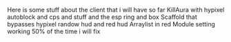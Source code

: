 Here is some stuff about the client that i will have so far
KillAura with hypixel autoblock and cps and stuff and the esp ring and box
Scaffold that bypasses hypixel 
randow hud and red hud
Arraylist in red 
Module setting working 50% of the time i will fix
